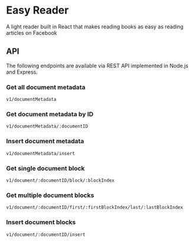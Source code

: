 # Easy Reader

A light reader built in React that makes reading books as easy as reading articles on Facebook

## API

The following endpoints are available via REST API implemented in Node.js and Express.

### Get all document metadata
`v1/documentMetadata`

### Get document metadata by ID
`v1/documentMetadata/:documentID`

### Insert document metadata
`v1/documentMetadata/insert`

### Get single document block
`v1/document/:documentID/block/:blockIndex`

### Get multiple document blocks
`v1/document/:documentID/first/:firstBlockIndex/last/:lastBlockIndex`

### Insert document blocks
`v1/document/:documentID/insert`